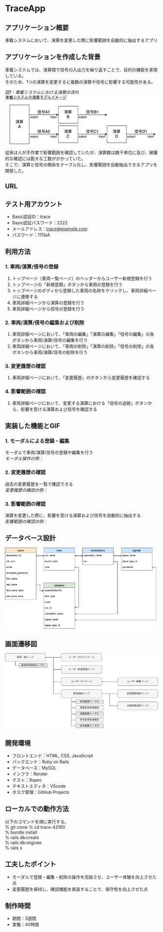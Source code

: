# TraceApp  

## アプリケーション概要
  車載システムにおいて、演算を変更した際に影響範囲を自動的に抽出するアプリ  

## アプリケーションを作成した背景
  車載システムでは、演算間で信号の入出力を繰り返すことで、目的の機能を実現している。  
  そのため、1つの演算を変更すると複数の演算や信号に影響する可能性がある。

  *図1：車載システムにおける演算の流れ*
  ![車載システムの演算モデルイメージ](diagram/car_calculation_flow.png)

  従来は人が手作業で影響範囲を確認していたが、演算数は数千単位に及び、網羅的な確認には膨大な工数がかかっていた。  
  そこで、演算と信号の関係をテーブル化し、影響範囲を自動抽出できるアプリを開発した。

## URL

## テスト用アカウント
- Basic認証ID：trace
- Basic認証パスワード：2222
- メールアドレス：trace@example.com
- パスワード：1111aA

## 利用方法
### 1. 車両/演算/信号の登録
1. トップページ（車両一覧ページ）のヘッダーからユーザー新規登録を行う
2. トップページの「新規登録」ボタンから車両の登録を行う
3. トップページのボディから登録した車両の名称をクリックし、車両詳細ページに遷移する
4. 車両詳細ページから演算の登録を行う
5. 車両詳細ページから信号の登録を行う

### 2. 車両/演算/信号の編集および削除
1. 車両詳細ページにおいて、「車両の編集」「演算の編集」「信号の編集」の各ボタンから車両/演算/信号の編集を行う
2. 車両詳細ページにおいて、「車両の削除」「演算の削除」「信号の削除」の各ボタンから車両/演算/信号の削除を行う

### 3. 変更履歴の確認
1. 車両詳細ページにおいて、「変更履歴」のボタンから変更履歴を確認する

### 4. 影響範囲の確認
1. 車両詳細ページにおいて、変更する演算における「信号の追跡」ボタンから、影響を受ける演算および信号を確認する

## 実装した機能とGIF
### 1. モーダルによる登録・編集
モーダルで車両/演算/信号の登録や編集を行う  
*モーダル操作の例：*

### 2. 変更履歴の確認
過去の変更履歴を一覧で確認できる  
*変更履歴の確認の例：*  

### 3. 影響範囲の確認
演算を変更した際に、影響を受ける演算および信号を自動的に抽出する  
*影響範囲の確認の例：*  

## データベース設計
![ER図](diagram/er.png)

## 画面遷移図
![サイトマップ](diagram/sitemap.png)

## 開発環境
- フロントエンド：HTML, CSS, JavaScript
- バックエンド：Ruby on Rails
- データベース：MySQL
- インフラ：Render
- テスト：Rspec
- テキストエディタ：VScode
- タスク管理：GitHub Projects

## ローカルでの動作方法
以下のコマンドを順に実行する。  
% git clone 
% cd trace-42193  
% bundle install  
% rails db:create  
% rails db:migrate  
% rails s 

## 工夫したポイント
- モーダルで登録・編集・削除の操作を完結させ、ユーザー体験を向上させた点
- 変更履歴を保持し、確認機能を実装することで、保守性を向上させた点

## 制作時間
- 期間：3週間  
- 実働：40時間